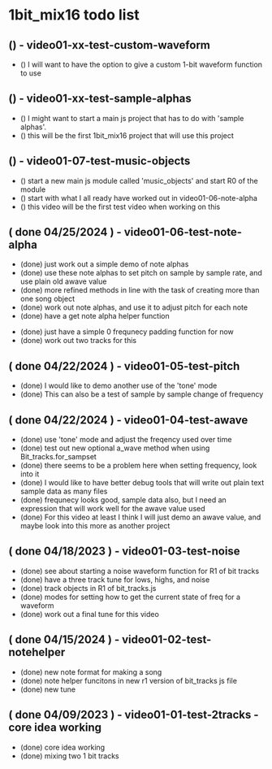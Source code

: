 # 1bit_mix16 todo list


## () - video01-xx-test-custom-waveform
* () I will want to have the option to give a custom 1-bit waveform function to use

## () - video01-xx-test-sample-alphas
* () I might want to start a main js project that has to do with 'sample alphas'.
* () this will be the first 1bit_mix16 project that will use this project

## () - video01-07-test-music-objects
* () start a new main js module called 'music\_objects' and start R0 of the module
* () start with what I all ready have worked out in video01-06-note-alpha
* () this video will be the first test video when working on this

## ( done 04/25/2024 ) - video01-06-test-note-alpha
* (done) just work out a simple demo of note alphas
* (done) use these note alphas to set pitch on sample by sample rate, and use plain old awave value
* (done) more refined methods in line with the task of creating more than one song object
* (done) work out note alphas, and use it to adjust pitch for each note
* (done) have a get note alpha helper function 

<!-- 
    sample by sample alphas?
    
    There seems to be all kinds of problems when adjusting frequnecy on a sample by sample basis
    This must have something to do with the a_wave value used in conjunction with the frequnecy values
    That is that 80 hertz over a second is indeed 80 over a second, but if I start at 0 hertz and go
    up to 80 hertz, by then end of the the second a frequency of 80 would be much higher.
    
    The soultion to this would involve a new formula for a_wave values, or just stick to the same old
    per second a_wave value and figure out how to adjust frequnecy to get the desired outcomes. In any case
    At the time of this writing it would seem that my note alpha values are working just fine, and I have found
    no problems in the bit_tracks.js file or any other code. It might be best to just wrap up this video
    with a simple 0 freq pading function between notes for now, and explore this subject further in another video.

-->

* (done) just have a simple 0 frequnecy padding function for now
* (done) work out two tracks for this

## ( done 04/22/2024 ) - video01-05-test-pitch
* (done) I would like to demo another use of the 'tone' mode
* (done) This can also be a test of sample by sample change of frequency

## ( done 04/22/2024 ) - video01-04-test-awave
* (done) use 'tone' mode and adjust the freqency used over time
* (done) test out new optional a_wave method when using Bit_tracks.for_sampset
* (done) there seems to be a problem here when setting frequency, look into it
* (done) I would like to have better debug tools that will write out plain text sample data as many files
* (done) frequnecy looks good, sample data also, but I need an expression that will work well for the awave value used
* (done) For this video at least I think I will just demo an awave value, and maybe look into this more as another project

## ( done 04/18/2023 ) - video01-03-test-noise
* (done) see about starting a noise waveform function for R1 of bit tracks
* (done) have a three track tune for lows, highs, and noise
* (done) track objects in R1 of bit\_tracks.js
* (done) modes for setting how to get the current state of freq for a waveform
* (done) work out a final tune for this video

## ( done 04/15/2024 ) - video01-02-test-notehelper
* (done) new note format for making a song
* (done) note helper funcitons in new r1 version of bit_tracks js file
* (done) new tune 

## ( done 04/09/2023 ) - video01-01-test-2tracks - core idea working
* (done) core idea working
* (done) mixing two 1 bit tracks



